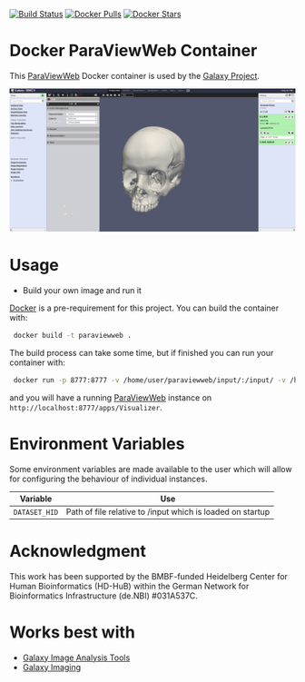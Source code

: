 
[![Build Status](https://travis-ci.org/BMCV/docker-paraviewweb.svg?branch=master)](https://travis-ci.org/BMCV/docker-paraviewweb)
[![Docker Pulls](https://img.shields.io/docker/pulls/bmcv/galaxy-paraviewweb.svg)](https://hub.docker.com/r/bmcv/galaxy-paraviewweb/) 
[![Docker Stars](https://img.shields.io/docker/stars/bmcv/galaxy-paraviewweb.svg)](https://hub.docker.com/r/bmcv/galaxy-paraviewweb/) 

Docker ParaViewWeb Container
========================


This [ParaViewWeb](http://paraviewweb.kitware.com/) Docker container is used by the [Galaxy Project](https://galaxyproject.org/).

![screenshot](screenshot.png)

Usage
=====

* Build your own image and run it

 [Docker](https://www.docker.com) is a pre-requirement for this project. You can build the container with:
 ```bash
  docker build -t paraviewweb .
 ```
 The build process can take some time, but if finished you can run your container with:
 ```bash
  docker run -p 8777:8777 -v /home/user/paraviewweb/input/:/input/ -v /home/user/paraviewweb/output/:/output/ paraviewweb
 ```
 and you will have a running [ParaViewWeb](http://paraviewweb.kitware.com/) instance on ``http://localhost:8777/apps/Visualizer``.

 Environment Variables
 =====================

 Some environment variables are made available to the user which will allow for configuring the behaviour of individual instances.

 Variable            | Use
 ------------------- | ---
 `DATASET_HID`           | Path of file relative to /input which is loaded on startup

Acknowledgment
========================
This work has been supported by the BMBF-funded Heidelberg Center for Human Bioinformatics (HD-HuB) within the German Network for Bioinformatics Infrastructure (de.NBI) #031A537C.

Works best with
=====================

 * [Galaxy Image Analysis Tools](https://github.com/ThomasWollmann/galaxy-image-analysis)
 * [Galaxy Imaging](https://github.com/bgruening/docker-galaxy-imaging)
